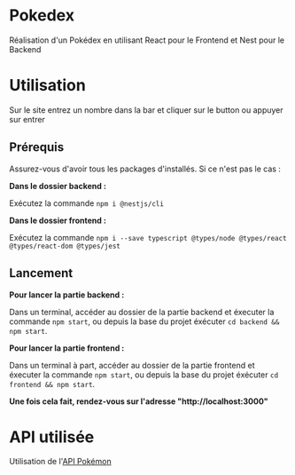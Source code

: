# Pokedex
Réalisation d'un Pokédex en utilisant React pour le Frontend et Nest pour le Backend



# Utilisation
Sur le site entrez un nombre dans la bar et cliquer sur le button ou appuyer sur entrer


## Prérequis
Assurez-vous d'avoir tous les packages d'installés. Si ce n'est pas le cas :

**Dans le dossier backend :**  

Exécutez la commande `npm i @nestjs/cli`

**Dans le dossier frontend :**  

Exécutez la commande `npm i --save typescript @types/node @types/react @types/react-dom @types/jest`


## Lancement

**Pour lancer la partie backend :**  

Dans un terminal, accéder au dossier de la partie backend et éxecuter la commande `npm start`, ou depuis la base du projet éxécuter `cd backend && npm start`.

**Pour lancer la partie frontend :**  

Dans un terminal à part, accéder au dossier de la partie frontend et éxecuter la commande `npm start`, ou depuis la base du projet éxécuter `cd frontend && npm start`.

**Une fois cela fait, rendez-vous sur l'adresse "http://localhost:3000"**  

# API utilisée
Utilisation de l'[API Pokémon](https://pokeapi.co/docs/v2)